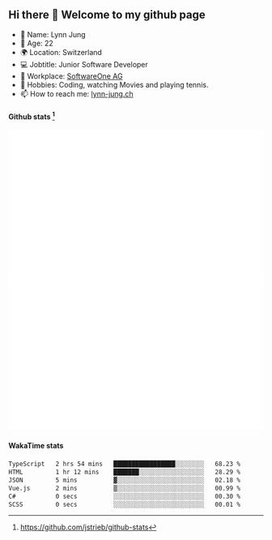 ## Hi there 👋 Welcome to my github page

- 🧑 Name: Lynn Jung
- 🔞 Age: 22
- 🌍 Location: Switzerland
- 💻 Jobtitle: Junior Software Developer
- 🏢 Workplace: [SoftwareOne AG](https://www.softwareone.com/)
- 🎾 Hobbies: Coding, watching Movies and playing tennis.
- 📫 How to reach me: [lynn-jung.ch](https://lynn-jung.ch/)


#### Github stats [^1]
![](https://github.com/lynn-jung/github-stats/blob/master/generated/overview.svg)  ![](https://github.com/lynn-jung/github-stats/blob/master/generated/languages.svg)


#### WakaTime stats
<!--START_SECTION:waka-->

```text
TypeScript   2 hrs 54 mins   █████████████████░░░░░░░░   68.23 %
HTML         1 hr 12 mins    ███████░░░░░░░░░░░░░░░░░░   28.29 %
JSON         5 mins          ▓░░░░░░░░░░░░░░░░░░░░░░░░   02.18 %
Vue.js       2 mins          ▒░░░░░░░░░░░░░░░░░░░░░░░░   00.99 %
C#           0 secs          ░░░░░░░░░░░░░░░░░░░░░░░░░   00.30 %
SCSS         0 secs          ░░░░░░░░░░░░░░░░░░░░░░░░░   00.01 %
```

<!--END_SECTION:waka-->

[^1]: https://github.com/jstrieb/github-stats
